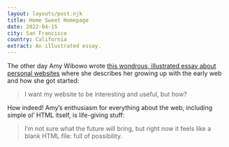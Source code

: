 ```yaml
---
layout: layouts/post.njk
title: Home Sweet Homepage
date: 2022-04-15
city: San Francisco
country: California
extract: An illustrated essay.
---
```


The other day Amy Wibowo wrote [this wondrous, illustrated essay about personal websites](https://sailorhg.com/home_sweet_homepage/) where she describes her growing up with the early web and how she got started:

> I want my website to be interesting and useful, but how?

How indeed! Amy’s enthusiasm for everything about the web, including simple ol’ HTML itself, is life-giving stuff:

> I’m not sure what the future will bring, but right now it feels like a blank HTML file: full of possibility.
